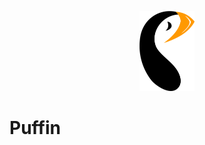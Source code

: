 <p align="center">
  <img src="./docs/logo.svg" height="128">
</p>

# Puffin

[logo]: ./docs/logo.svg 